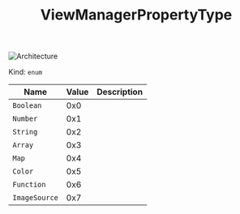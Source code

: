 ﻿---
id: ViewManagerPropertyType
title: ViewManagerPropertyType
---

![Architecture](https://img.shields.io/badge/architecture-old_only-yellow)

Kind: `enum`

| Name |  Value | Description |
|--|--|--|
|`Boolean` | 0x0  |  |
|`Number` | 0x1  |  |
|`String` | 0x2  |  |
|`Array` | 0x3  |  |
|`Map` | 0x4  |  |
|`Color` | 0x5  |  |
|`Function` | 0x6  |  |
|`ImageSource` | 0x7  |  |

